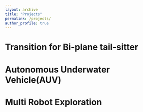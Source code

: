 ```yaml
---
layout: archive
title: "Projects"
permalink: /projects/
author_profile: true
---
```


Transition for Bi-plane tail-sitter
======

Autonomous Underwater Vehicle(AUV)
======

Multi Robot Exploration
======